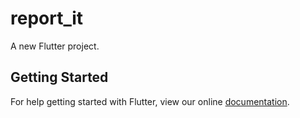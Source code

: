 # report_it

A new Flutter project.

## Getting Started

For help getting started with Flutter, view our online
[documentation](https://flutter.io/).
